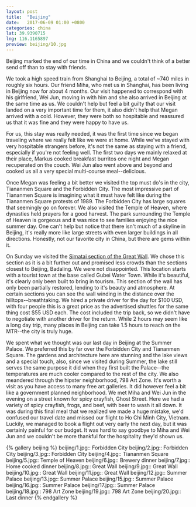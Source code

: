 ```yaml
---
layout: post
title:  "Beijing"
date:   2017-06-09 01:00 +0800
categories: china
lat: 39.9390715
lng: 116.1165897
preview: beijing/10.jpg
---
```


Beijing marked the end of our time in China and we couldn't think of a better send off than to stay with friends.

<!--more-->

We took a high speed train from Shanghai to Beijing, a total of ~740 miles in roughly six hours. Our friend Miha, who met us in Shanghai, has been living in Beijing now for about 4 months. Our
visit happened to correspond with his girlfriend, Wei Jun, moving in with him and she also arrived in Beijing at the same time as us. We couldn't help but
feel a bit guilty that our visit landed on a very important time for them, it also didn't help that Megan arrived with a cold. However, they were both so hospitable and reassured us that it was
fine and they were happy to have us.

For us, this stay was really needed, it was the first time since we began traveling where we really felt like we were at home. While we've stayed with very hospitable strangers before, it's not the
same as staying with a friend, especially if you're not feeling well. The first two days we mainly relaxed at their place, Markus cooked breakfast burritos one night and Megan recuperated on the
couch. Wei Jun also went above and beyond and cooked us all a very special multi-course meal--delicious.

Once Megan was feeling a bit better we visited the top must do's in the city, Tiananmen Square and the Forbidden City. The most impressive part of Tiananmen Square is imagining what it must have
felt like during the Tiananmen Square protests of 1989. The Forbidden City has large squares that seemingly go on forever. We also visited the Temple of Heaven, where dynasties held prayers for a good harvest. The park surrounding the Temple of Heaven is gorgeous and it was nice to see families enjoying the nice summer day. One can't help but notice that there isn't much of a skyline in Beijing, it's
really more like large streets with even larger buildings in all directions. Honestly, not our favorite city in China, but there are gems within it.

On Sunday we visited the [Simatai section of the Great Wall](https://www.travelchinaguide.com/china_great_wall/scene/beijing/simatai.htm). We chose this
section as it is a bit further out and promised less crowds than the sections closest to Beijing, Badaling. We were not disappointed. This location starts with a tourist town at the base called
Gubei Water Town. While it's beautiful, it's clearly only been built to bring in tourism. This section of the wall has only been partially restored, lending to it's beauty and atmosphere. At certain
sections you can see the wall winding in the distance over the hilltops--breathtaking. We hired a private driver for the day for $100 USD, with four people this is a great price as the advertised shuttles for the same thing cost $55 USD each. The cost included the trip back, so we
didn't have to negotiate with another driver for the return. While 2 hours may seem like a long day trip, many places in Beijing can take 1.5 hours to reach on the MTR--the city is truly huge.

We spent what we thought was our last day in Beijing at the Summer Palace. We preferred this by far over the Forbidden City and Tiananmen Square. The gardens and architecture here are stunning and
the lake views and a special touch, also, since we visited during Summer, the lake still serves the same purpose it did when they first built the Palace--the temperatures are much cooler
compared to the rest of the city. We also meandered through the hipster neighborhood, 798 Art Zone. It's worth a visit as you have access to many free art galleries. It did however feel a bit like a government planned neighborhood. We met Miha and Wei Jun in the evening on a street known for spicy crayfish, Ghost Street. Here we had a variety of spicy crayfish, frogs, and beef, with beer to
wash it all down. It was during this final meal that we realized we made a huge mistake, we'd confused our travel date and missed our flight to Ho Chi Minh City, Vietnam. Luckily, we managed to book
a flight out very early the next day, but it was certainly painful for our budget. It was hard to say goodbye to Miha and Wei Jun and we couldn't be more thankful for the hospitality they'd shown us.

{% gallery beijing %}
beijing/1.jpg:: Forbidden City
beijing/2.jpg:: Forbidden City
beijing/3.jpg:: Forbidden City
beijing/4.jpg:: Tiananmen Square
beijing/5.jpg:: Temple of Heaven
beijing/6.jpg:: Brewery dinner
beijing/7.jpg:: Home cooked dinner
beijing/8.jpg:: Great Wall
beijing/9.jpg:: Great Wall
beijing/10.jpg:: Great Wall
beijing/11.jpg:: Great Wall
beijing/12.jpg:: Summer Palace
beijing/13.jpg:: Summer Palace
beijing/15.jpg:: Summer Palace
beijing/16.jpg:: Summer Palace
beijing/17.jpg:: Summer Palace
beijing/18.jpg:: 798 Art Zone
beijing/19.jpg:: 798 Art Zone
beijing/20.jpg:: Last dinner
{% endgallery %}
